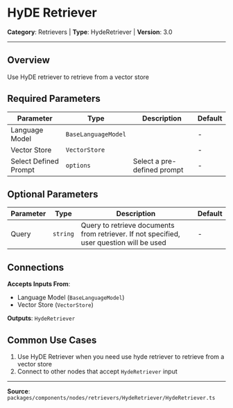 # HyDE Retriever

**Category**: Retrievers | **Type**: HydeRetriever | **Version**: 3.0

---

## Overview

Use HyDE retriever to retrieve from a vector store

## Required Parameters

| Parameter | Type | Description | Default |
|-----------|------|-------------|---------|
| Language Model | `BaseLanguageModel` |  | - |
| Vector Store | `VectorStore` |  | - |
| Select Defined Prompt | `options` | Select a pre-defined prompt | - |

## Optional Parameters

| Parameter | Type | Description | Default |
|-----------|------|-------------|---------|
| Query | `string` | Query to retrieve documents from retriever. If not specified, user question will be used | - |

## Connections

**Accepts Inputs From**:
- Language Model (`BaseLanguageModel`)
- Vector Store (`VectorStore`)

**Outputs**: `HydeRetriever`

## Common Use Cases

1. Use HyDE Retriever when you need use hyde retriever to retrieve from a vector store
2. Connect to other nodes that accept `HydeRetriever` input

---

**Source**: `packages/components/nodes/retrievers/HydeRetriever/HydeRetriever.ts`